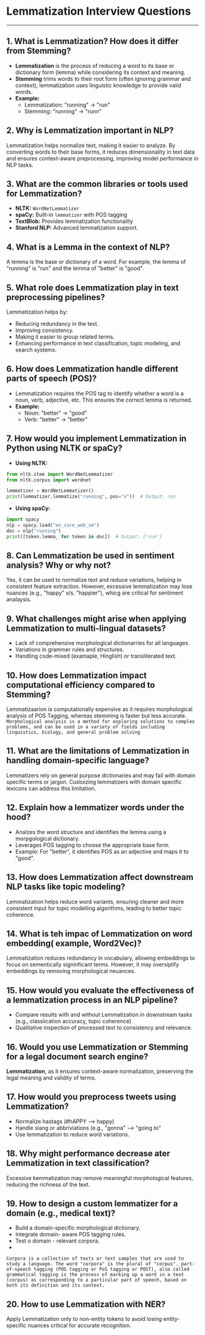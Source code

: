 # Lemmatization Interview Questions
---

## 1. What is Lemmatization? How does it differ from Stemming?
- **Lemmatization** is the process of reducing a word to its base or dictionary form (lemma) while considering its context and meaning. 
- **Stemming** trims words to their root form (often ignoring grammar and context), lemmatization uses linguistic knowledge to provide valid words.
- **Example:**
  - Lemmatization: "running" → "run"
  - Stemming: "running" → "runn"

## 2. Why is Lemmatization important in NLP?
Lemmatization helps normalize text, making it easier to analyze. By converting words to their base forms, 
it reduces dimensionality in text data and ensures context-aware preprocessing, improving model performance in NLP tasks.

## 3. What are the common libraries or tools used for Lemmatization?
- **NLTK:** `WordNetLemmatizer`
- **spaCy:** Built-in `lemmatizer` with POS tagging
- **TextBlob:** Provides lemmatization functionality
- **Stanford NLP:** Advanced lemmatization support.

## 4. What is a Lemma in the context of NLP?
A lemma is the base or dictionary of a word.
For example, the lemma of "running" is "run" and the lemma of "better" is "good".

## 5. What role does Lemmatization play in text preprocessing pipelines?
Lemmatization helps by:
- Reducing redundancy in the text.
- Improving consistency.
- Making it easier to group related terms.
- Enhancing performance in text classification, topic modeling, and search systems.

## 6. How does Lemmatization handle different parts of speech (POS)?
- Lemmatization requires the POS tag to identify whether a word is a noun, verb, adjective, etc.
This ensures the correct lemma is returned.
- **Example:**
  - Noun: "better" → "good"
  - Verb: "better" → "better"

## 7. How would you implement Lemmatization in Python using NLTK or spaCy?
- **Using NLTK:**
```python
from nltk.stem import WordNetLemmatizer
from nltk.corpus import wordnet

lemmatizer = WordNetLemmatizer()
print(lemmatizer.lemmatize("running", pos="v"))  # Output: run
```
- **Using spaCy:**
```python
import spacy
nlp = spacy.load("en_core_web_sm")
doc = nlp("running")
print([token.lemma_ for token in doc])  # Output: ['run']
```

## 8. Can Lemmatization be used in sentiment analysis? Why or why not?
Yes, it can be used to normalize text and reduce variations, helping in consistent feature extraction. However, excessive lemmatization may lose nuances (e.g., "happy" v/s. "happier"), whicg are critical for sentiment analaysis.

## 9. What challenges might arise when applying Lemmatization to multi-lingual datasets?
- Lack of comprehensive morphological dictionarries for all languages.
- Variations in grammer rules and structures.
- Handling code-mixed (examaple, Hinglish) or transliterated text.

## 10. How does Lemmatization impact computational efficiency compared to Stemming?
Lemmatizaarion is computationally expensive as it requires morphological analysis of POS Tagging, whereas stemming is faster but less accurate.
`Morphological analysis is a method for exploring solutions to complex problems, and can be used in a variety of fields including linguistics, biology, and general problem solving`

## 11. What are the limitations of Lemmatization in handling domain-specific language?
Lemmatizers rely on general purpose dictionaries and may fail with domain specific terms or jargon. Custoizing lemmatizers with domain specific lexicons can address this limitation.

## 12. Explain how a lemmatizer words under the hood?
- Analzes the word structure and identifies the lemma using a morpgological dictionary.
- Leverages POS tagging to choose the appropriate base form.
- Example: For "better", it identifies POS as an adjective and maps it to "good".

## 13. How does Lemmatization affect downstream NLP tasks like topic modeling?
Lemmatization helps reduce word variants, ensuring cleaner and more consistent input for topic modelling algorithms, leading to better topic coherence.

## 14. What is teh impac of Lemmatization on word embedding( example, Word2Vec)?
Lemmatization reduces redundancy in vocabulary, allowing embeddings to focus on sementically signinficant terms. However, it may oversiplify embeddings by removing morphological neuances.

## 15. How would you evaluate the effectiveness of a lemmatization process in an NLP pipeline?
- Compare results with and without Lemmatization in downstream tasks (e.g., classiication accuracy, topic coherence)
- Qualitative inspection of processed text to consistency and relevance.

## 16. Would you use Lemmatization or Stemming for a legal document search engine?
**Lemmatization**, as it ensures context-aware normalization, preserving the legal meaning and validity of terms.

## 17. How would you preprocess tweets using Lemmatization?
- Normalize hastags (#hAPPY --> happy)
- Handle slang or abbriviations (e.g., "gonna" --> "going to"
- Use lemmatization to reduce word variations.

## 18. Why might performance decrease ater Lemmatization in text classification?
Excessive kemmatization may remove meaningful morphological features, reducing the richness of the text.

## 19. How to design a custom lemmatizer for a domain (e.g., medical text)?
- Build a domain-specific morphological dictionary.
- Integrate domain- aware POS tagging rules.
- Test o domain - relevant corpora.
- 
`Corpora is a collection of texts or text samples that are used to study a language. The word "corpora" is the plural of "corpus".
part-of-speech tagging (POS tagging or PoS tagging or POST), also called grammatical tagging is the process of marking up a word in a text (corpus) as corresponding to a particular part of speech, based on both its definition and its context.`

## 20. How to use Lemmatization with NER?
Apply Lemmatization only to non-entity tokens to avoid losing entity-specific nuances critical for accurate recognition.

